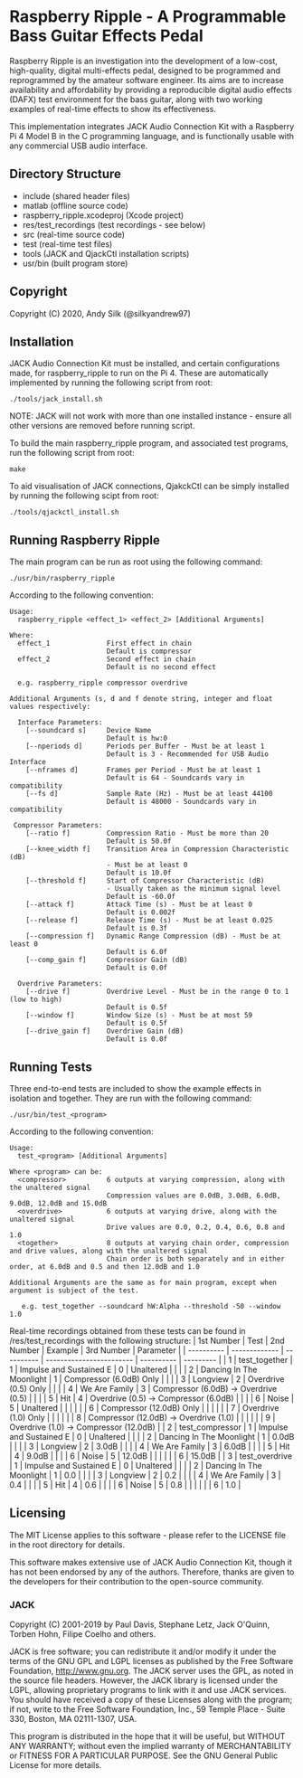 # Raspberry Ripple - A Programmable Bass Guitar Effects Pedal
Raspberry Ripple is an investigation into the development of a low-cost, high-quality, digital multi-effects pedal, designed to be programmed and reprogrammed by the amateur software engineer. Its aims are to increase availability and affordability by providing a reproducible digital audio effects (DAFX) test environment for the bass guitar, along with two working examples of real-time effects to show its effectiveness.

This implementation integrates JACK Audio Connection Kit with a Raspberry Pi 4 Model B in the C programming language, and is functionally usable with any commercial USB audio interface.
## Directory Structure
- include (shared header files)
- matlab (offline source code)
- raspberry_ripple.xcodeproj (Xcode project)
- res/test_recordings (test recordings - see below)
- src (real-time source code)
- test (real-time test files)
- tools (JACK and QjackCtl installation scripts)
- usr/bin (built program store)
## Copyright
Copyright (C) 2020, Andy Silk (@silkyandrew97)
## Installation
JACK Audio Connection Kit must be installed, and certain configurations made, for raspberry_ripple to run on the Pi 4. These are automatically implemented by running the following script from root:
```
./tools/jack_install.sh
```
NOTE: JACK will not work with more than one installed instance - ensure all other versions are removed before running script.

To build the main raspberry_ripple program, and associated test programs, run the following script from root:
```
make
```
To aid visualisation of JACK connections, QjakckCtl can be simply installed by running the following scipt from root:
```
./tools/qjackctl_install.sh
```
## Running Raspberry Ripple
The main program can be run as root using the following command:
```
./usr/bin/raspberry_ripple
```
According to the following convention:
```
Usage:
  raspberry_ripple <effect_1> <effect_2> [Additional Arguments]

Where:
  effect_1              First effect in chain
                        Default is compressor
  effect_2              Second effect in chain
                        Default is no second effect

  e.g. raspberry_ripple compressor overdrive

Additional Arguments (s, d and f denote string, integer and float values respectively:

  Interface Parameters:
    [--soundcard s]     Device Name
                        Default is hw:0
    [--nperiods d]      Periods per Buffer - Must be at least 1
                        Default is 3 - Recommended for USB Audio Interface
    [--nframes d]       Frames per Period - Must be at least 1
                        Default is 64 - Soundcards vary in compatibility
    [--fs d]            Sample Rate (Hz) - Must be at least 44100
                        Default is 48000 - Soundcards vary in compatibility

 Compressor Parameters:
    [--ratio f]         Compression Ratio - Must be more than 20
                        Default is 50.0f
    [--knee_width f]    Transition Area in Compression Characteristic (dB)
                        - Must be at least 0
                        Default is 10.0f
    [--threshold f]     Start of Compressor Characteristic (dB)
                        - Usually taken as the minimum signal level
                        Default is -60.0f
    [--attack f]        Attack Time (s) - Must be at least 0
                        Default is 0.002f
    [--release f]       Release Time (s) - Must be at least 0.025
                        Default is 0.3f
    [--compression f]   Dynamic Range Compression (dB) - Must be at least 0
                        Default is 6.0f
    [--comp_gain f]     Compressor Gain (dB)
                        Default is 0.0f 

  Overdrive Parameters:
    [--drive f]         Overdrive Level - Must be in the range 0 to 1 (low to high)
                        Default is 0.5f
    [--window f]        Window Size (s) - Must be at most 59
                        Default is 0.5f
    [--drive_gain f]    Overdrive Gain (dB)
                        Default is 0.0f
```
## Running Tests
Three end-to-end tests are included to show the example effects in isolation and together. They are run with the following command:
```
./usr/bin/test_<program>
```
According to the following convention:
```
Usage:
  test_<program> [Additional Arguments]

Where <program> can be:
  <compressor>          6 outputs at varying compression, along with the unaltered signal
                        Compression values are 0.0dB, 3.0dB, 6.0dB, 9.0dB, 12.0dB and 15.0dB
  <overdrive>           6 outputs at varying drive, along with the unaltered signal
                        Drive values are 0.0, 0.2, 0.4, 0.6, 0.8 and 1.0
  <together>            8 outputs at varying chain order, compression and drive values, along with the unaltered signal
                        Chain order is both separately and in either order, at 6.0dB and 0.5 and then 12.0dB and 1.0
  
Additional Arguments are the same as for main program, except when argument is subject of the test.
  
   e.g. test_together --soundcard hW:Alpha --threshold -50 --window 1.0
````
Real-time recordings obtained from these tests can be found in /res/test_recordings with the following structure:
| 1st Number | Test          | 2nd Number | Example                  | 3rd Number | Parameter |
| ---------- | ------------- | ---------- | ------------------------ | ---------- | --------- |
| 1          | test_together | 1          | Impulse and Sustained E  | 0          | Unaltered |
|            |               | 2          | Dancing In The Moonlight | 1          | Compressor (6.0dB) Only |
|            |               | 3          | Longview                 | 2          | Overdrive (0.5) Only |
|            |               | 4          | We Are Family            | 3          | Compressor (6.0dB) -> Overdrive (0.5) |
|            |               | 5          | Hit                      | 4          | Overdrive (0.5) -> Compressor (6.0dB) |
|            |               | 6          | Noise                    | 5          | Unaltered |
|            |               |            |                          | 6          | Compressor (12.0dB) Only |
|            |               |            |                          | 7          | Overdrive (1.0) Only |
|            |               |            |                          | 8          | Compressor (12.0dB) -> Overdrive (1.0) |
|            |               |            |                          | 9          | Overdrive (1.0) -> Compressor (12.0dB) |
| 2          | test_compressor | 1          | Impulse and Sustained E  | 0          | Unaltered |
|            |               | 2          | Dancing In The Moonlight | 1          | 0.0dB |
|            |               | 3          | Longview                 | 2          | 3.0dB |
|            |               | 4          | We Are Family            | 3          | 6.0dB |
|            |               | 5          | Hit                      | 4          | 9.0dB |
|            |               | 6          | Noise                    | 5          | 12.0dB |
|            |               |            |                          | 6          | 15.0dB |
| 3          | test_overdrive | 1          | Impulse and Sustained E  | 0          | Unaltered |
|            |               | 2          | Dancing In The Moonlight | 1          | 0.0 |
|            |               | 3          | Longview                 | 2          | 0.2 |
|            |               | 4          | We Are Family            | 3          | 0.4 |
|            |               | 5          | Hit                      | 4          | 0.6 |
|            |               | 6          | Noise                    | 5          | 0.8 |
|            |               |            |                          | 6          | 1.0 |

## Licensing
The MIT License applies to this software - please refer to the LICENSE file in the root directory for details.

This software makes extensive use of JACK Audio Connection Kit, though it has not been endorsed by any of the authors. Therefore, thanks are given to the developers for their contribution to the open-source community.
### JACK
Copyright (C) 2001-2019 by Paul Davis, Stephane Letz, Jack O'Quinn, Torben Hohn, Filipe Coelho and others.

JACK is free software; you can redistribute it and/or modify it under the terms of the GNU GPL and LGPL licenses as published by the Free Software Foundation, http://www.gnu.org. The JACK server uses the GPL, as noted in the source file headers. However, the JACK library is licensed under the LGPL, allowing proprietary programs to link with it and use JACK services. You should have received a copy of these Licenses along with the program; if not, write to the Free Software Foundation, Inc., 59 Temple Place - Suite 330, Boston, MA 02111-1307, USA.

This program is distributed in the hope that it will be useful, but WITHOUT ANY WARRANTY; without even the implied warranty of MERCHANTABILITY or FITNESS FOR A PARTICULAR PURPOSE. See the GNU General Public License for more details.
